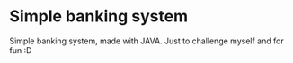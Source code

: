 # Simple banking system
Simple banking system, made with JAVA. Just to challenge myself and for fun :D
